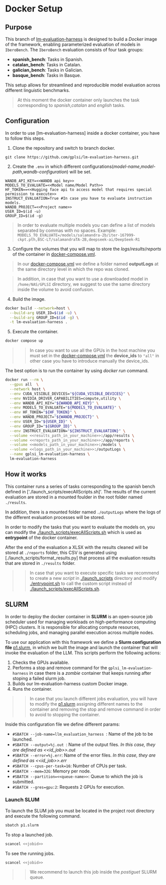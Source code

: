 
# Docker Setup

## Purpose  
This branch of [lm-evaluation-harness]() is designed to build a *Docker* image of the framework, enabling parameterized evaluation of models in `IberoBench`. The `IberoBench` evaluation consists of four task groups:

- **spanish_bench**: Tasks in Spanish.  
- **catalan_bench**: Tasks in Catalan.  
- **galician_bench**: Tasks in Galician.  
- **basque_bench**: Tasks in Basque.  

This setup allows for streamlined and reproducible model evaluation across different linguistic benchmarks.

> At this moment the docker container only launches the task corresponding to *spanish*,*catalan* and *english* tasks.

## Configuration

In order to use [lm-evaluation-harness] inside a docker container, you have to follow this steps.

1. Clone the repository and switch to branch docker.

```
git clone https://github.com/gplsi/lm-evaluation-harness.git
```

2. Create the `.env` in which different configurations(*model-name*,*model-path*,*wandb-configuration*) will be set.
```.env
WANDB_API_KEY=<<WANDB api key>>
MODELS_TO_EVALUATE=<<Model name/Model Path>>
HF_TOKEN==<<Hugging face api to access model that requires special permission to execute>>
INSTRUCT_EVALUATION=True #In case you have to evaluate instruction models.
WANDB_PROJECT=<<Project name>>
USER_ID=$(id -u)
GROUP_ID=$(id -g)
```
> In order to evaluate multiple models you can define a list of models separated by commas with no spaces.
Example: `MODELS_TO_EVALUATE=/models/salamandra-2b/iter-167999-ckpt.pth,BSC-LT/salamandraTA-2B,deepseek-ai/DeepSeek-R1`

3. Configure the volumes that you will map to store the *logs*/*results*/*reports* of the container in [docker-compose.yml](./docker-compose.yml).

> In our [docker-compose.yml](./docker-compose.yml) we define a folder named **outputLogs** at the same directory level in which the repo was cloned.

> In addition, in case that you want to use a downloaded model in `/home/NAS/GPLSI` directory, we suggest to use the same directory inside the volume to avoid confusion.

4. Build the image.
```bash
docker build --network=host \
  --build-arg USER_ID=$(id -u) \
  --build-arg GROUP_ID=$(id -g) \
  -t lm-evaluation-harness .
```

5. Execute the container.
```bash
docker compose up
```

>> In case you want to use all the GPUs in the host machine you must set in the [docker-compose.yml](./docker-compose.yml) the **device_ids** to `"all"` in other case you have to introduce manually the device_ids.


The best option is to run the container by using *docker run* command.


```bash
docker run --rm \
  --gpus all  \
  --network host \
  --env CUDA_VISIBLE_DEVICES="${CUDA_VISIBLE_DEVICES}" \
  --env NVIDIA_DRIVER_CAPABILITIES=compute,utility \
  --env WANDB_API_KEY="${WANDB_API_KEY}" \
  --env MODELS_TO_EVALUATE="${MODELS_TO_EVALUATE}" \
  --env HF_TOKEN="${HF_TOKEN}" \
  --env WANDB_PROJECT="${WANDB_PROJECT}" \
  --env USER_ID="${USER_ID}" \
  --env GROUP_ID="${GROUP_ID}" \
  --env INSTRUCT_EVALUATION="${INSTRUCT_EVALUATION}" \
  --volume <<results_path_in_your_machine>>:/app/results \
  --volume <<reports_path_in_your_machine>>:/app/reports \
  --volume <<models_path_in_your_machine>>:/models \
  --volume <<logs_path_in_your_machine>>:/outputLogs \
  --name gplsi_lm-evaluation-harness \
  lm-evaluation-harness
```



## How it works
This container runs a series of tasks corresponding to the spanish bench defined in ['./launch_scripts/execAllScripts.sh]'. The results of the current evaluation are stored in a mounted foulder in the root folder named `./results`.

In addition, there is a mounted folder named `./outputLogs` where the logs of the different evaluation processes will be stored.

In order to modify the tasks that you want to evaluate the models on, you can modify the [./launch_scripts/execAllScripts.sh](./launch_scripts/execAllScripts.sh) which is used as **entrypoint** of the docker container.

After the end of the evaluation a XLSX with the results cleaned will be stored at `./reports` folder, this CSV is generated using [./launch_scripts/format_results.py] that process all the  evaluation results that are stored in  `./results` folder.

>> In case that you want to execute specific tasks we recommend to create a new *script* in [./launch_scripts](./launch_scripts/) directory and modify [./entrypoint.sh](./entrypoint.sh) to call the custom script instead of [./launch_scripts/execAllScripts.sh](./launch_scripts/execAllScripts.sh).

## SLURM
In order to deploy the docker container in **SLURM**  is an open-source job scheduler used for managing workloads on high-performance computing (HPC) clusters. It is responsible for allocating compute resources, scheduling jobs, and managing parallel execution across multiple nodes.

To use our application with this framework we define a **Slurm configuration file** [p1.slurm](./p1.slurm), in which we built
the image and launch the container that will invoke the evaluation of the LLM. This scripts perform the following actions:


1. Checks the GPUs available.
2. Performs a stop and remove command for the `gplsi_lm-evaluation-harness` in case there is a *zombie* container that keeps running after stoping a failed slurm job.
3. Builds our lm-evaluation-harness custom Docker image.
4. Runs the container.

>> In case that you launch different jobs evaluation, you will have to modify the [p1.slurm](./p1.slurm) assigning different names to the container and removing the stop and remove command in order to avoid to stopping the container.

Inside this configuration file we define different params:
- `#SBATCH --job-name=llm_evaluation_harness `: Name of the job to be launched.  
- `#SBATCH --output=%j.out `: Name of the output files. *In this case, they are defined as <<id_job>>.out*  
- `#SBATCH --error=%j.err`: Name of the error files. *In this case, they are defined as <<id_job>>.err*  
- `#SBATCH --cpus-per-task=16`: Number of CPUs per task.  
- `#SBATCH --mem=32G`: Memory per node.  
- `#SBATCH --partition=<<queue-name>>`: Queue to which the job is submitted.  
- `#SBATCH --gres=gpu:2`: Requests 2 GPUs for execution.  



### Launch SLUM

To launch the SLUM job you must be located in the project root directory and execute the following command.

```bash
sbatch p1.slurm
```

To stop a launched job.

```bash
scancel <<jobid>>
```

To see the running jobs.
```bash
scancel <<jobid>>
```

>> We recommend to launch this job inside the *postiguet* SLURM queue.

